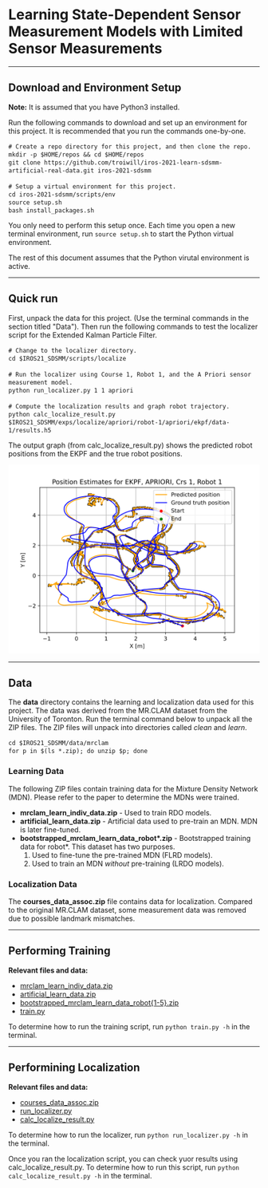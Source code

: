 # Learning State-Dependent Sensor Measurement Models with Limited Sensor Measurements

----
## Download and Environment Setup

__Note:__ It is assumed that you have Python3 installed.

Run the following commands to download and set up an environment for this project. It is recommended that you run the commands one-by-one.
```
# Create a repo directory for this project, and then clone the repo.
mkdir -p $HOME/repos && cd $HOME/repos
git clone https://github.com/troiwill/iros-2021-learn-sdsmm-artificial-real-data.git iros-2021-sdsmm

# Setup a virtual environment for this project.
cd iros-2021-sdsmm/scripts/env
source setup.sh
bash install_packages.sh
```
You only need to perform this setup once. Each time you open a new terminal environment, run ```source setup.sh``` to start the Python virtual environment.

The rest of this document assumes that the Python virutal environment is active.

------------
## Quick run

First, unpack the data for this project. (Use the terminal commands in the section titled "Data"). Then run the following commands to test the localizer script for the Extended Kalman Particle Filter.

```
# Change to the localizer directory.
cd $IROS21_SDSMM/scripts/localize

# Run the localizer using Course 1, Robot 1, and the A Priori sensor measurement model.
python run_localizer.py 1 1 apriori

# Compute the localization results and graph robot trajectory.
python calc_localize_result.py $IROS21_SDSMM/exps/localize/apriori/robot-1/apriori/ekpf/data-1/results.h5
```

The output graph (from calc_localize_result.py) shows the predicted robot positions from the EKPF and the true robot positions.

![Predicted trajectory for Robot 1 on Course 1](/docs/figures/position_graph_crs1_robot1_apriori_ekpf.svg)

-------
## Data

The **data** directory contains the learning and localization data used for this project. The data was derived from the MR.CLAM dataset from the University of Toronton. Run the terminal command below to unpack all the ZIP files. The ZIP files will unpack into directories called *clean* and *learn*.

```
cd $IROS21_SDSMM/data/mrclam
for p in $(ls *.zip); do unzip $p; done
```

### Learning Data
The following ZIP files contain training data for the Mixture Density Network (MDN). Please refer to the paper to determine the MDNs were trained.

* **mrclam_learn_indiv_data.zip** - Used to train RDO models.
* **artificial_learn_data.zip** - Artificial data used to pre-train an MDN. MDN is later fine-tuned.
* __bootstrapped_mrclam_learn_data_robot*.zip__ - Bootstrapped training data for robot*. This dataset has two purposes.
    1. Used to fine-tune the pre-trained MDN (FLRD models).
    2. Used to train an MDN *without* pre-training (LRDO models).


### Localization Data
The **courses_data_assoc.zip** file contains data for localization. Compared to the original MR.CLAM dataset, some measurement data was removed due to possible landmark mismatches.

----------------------
## Performing Training

**Relevant files and data:**
- [mrclam_learn_indiv_data.zip](/data/mrclam/mrclam_learn_indiv_data.zip)
- [artificial_learn_data.zip](/data/mrclam/artificial_learn_data.zip)
- [bootstrapped_mrclam_learn_data_robot{1-5}.zip](/data/mrclam/)
- [train.py](/scripts/training/train.py)

To determine how to run the training script, run ```python train.py -h``` in the terminal.

----------------------------
## Performining Localization

**Relevant files and data:**
- [courses_data_assoc.zip](/data/mrclam/courses_data_assoc.zip)
- [run_localizer.py](/scripts/localize/run_localizer.py)
- [calc_localize_result.py](/scripts/localize/calc_localize_result.py)

To determine how to run the localizer, run ```python run_localizer.py -h``` in the terminal.

Once you ran the localization script, you can check yuor results using calc_localize_result.py. To determine how to run this script, run ```python calc_localize_result.py -h``` in the terminal.